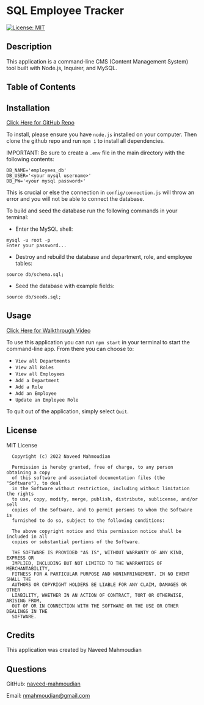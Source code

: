 # SQL Employee Tracker

[![License: MIT](https://img.shields.io/badge/License-MIT-yellow.svg)](https://opensource.org/licenses/MIT)

## Description

This application is a command-line CMS (Content Management System) tool built with Node.js, Inquirer, and MySQL.

## Table of Contents

## Installation

[Click Here for GitHub Repo](https://github.com/naveed-mahmoudian/SQL-Employee-Tracker)

To install, please ensure you have `node.js` installed on your computer. Then clone the github repo and run `npm i` to install all dependencies.

IMPORTANT: Be sure to create a `.env` file in the main directory with the following contents:

```
DB_NAME='employees_db'
DB_USER='<your mysql username>'
DB_PW='<your mysql password>'
```

This is crucial or else the connection in `config/connection.js` will throw an error and you will not be able to connect the database.

To build and seed the database run the following commands in your terminal:

- Enter the MySQL shell:

```
mysql -u root -p
Enter your password...
```

- Destroy and rebuild the database and department, role, and employee tables:

```
source db/schema.sql;
```

- Seed the database with example fields:

```
source db/seeds.sql;
```

## Usage

[Click Here for Walkthrough Video](https://app.castify.com/view/269f26b9-2220-401d-bbb1-25497acdc8d1)

To use this application you can run `npm start` in your terminal to start the command-line app. From there you can choose to:

- `View all Departments`
- `View all Roles`
- `View all Employees`
- `Add a Department`
- `Add a Role`
- `Add an Employee`
- `Update an Employee Role`

To quit out of the application, simply select `Quit`.

## License

MIT License

      Copyright (c) 2022 Naveed Mahmoudian

      Permission is hereby granted, free of charge, to any person obtaining a copy
      of this software and associated documentation files (the "Software"), to deal
      in the Software without restriction, including without limitation the rights
      to use, copy, modify, merge, publish, distribute, sublicense, and/or sell
      copies of the Software, and to permit persons to whom the Software is
      furnished to do so, subject to the following conditions:

      The above copyright notice and this permission notice shall be included in all
      copies or substantial portions of the Software.

      THE SOFTWARE IS PROVIDED "AS IS", WITHOUT WARRANTY OF ANY KIND, EXPRESS OR
      IMPLIED, INCLUDING BUT NOT LIMITED TO THE WARRANTIES OF MERCHANTABILITY,
      FITNESS FOR A PARTICULAR PURPOSE AND NONINFRINGEMENT. IN NO EVENT SHALL THE
      AUTHORS OR COPYRIGHT HOLDERS BE LIABLE FOR ANY CLAIM, DAMAGES OR OTHER
      LIABILITY, WHETHER IN AN ACTION OF CONTRACT, TORT OR OTHERWISE, ARISING FROM,
      OUT OF OR IN CONNECTION WITH THE SOFTWARE OR THE USE OR OTHER DEALINGS IN THE
      SOFTWARE.

## Credits

This application was created by Naveed Mahmoudian

## Questions

GitHub: [naveed-mahmoudian](https://www.github.com/naveed-mahmoudian/)

Email: nmahmoudian@gmail.com
